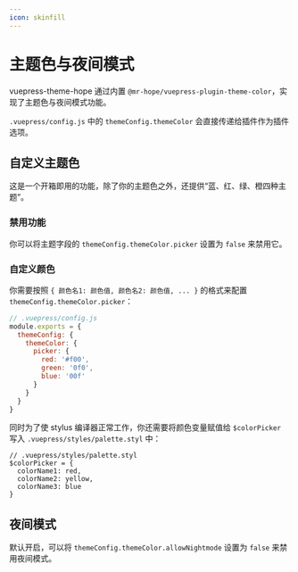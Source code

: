 ```yaml
---
icon: skinfill
---
```


# 主题色与夜间模式

vuepress-theme-hope 通过内置 `@mr-hope/vuepress-plugin-theme-color`，实现了主题色与夜间模式功能。

`.vuepress/config.js` 中的 `themeConfig.themeColor` 会直接传递给插件作为插件选项。

## 自定义主题色

这是一个开箱即用的功能，除了你的主题色之外，还提供“蓝、红、绿、橙四种主题”。

### 禁用功能

你可以将主题字段的 `themeConfig.themeColor.picker` 设置为 `false` 来禁用它。

### 自定义颜色

你需要按照 `{ 颜色名1: 颜色值, 颜色名2: 颜色值, ... }` 的格式来配置 `themeConfig.themeColor.picker`：

```js
// .vuepress/config.js
module.exports = {
  themeConfig: {
    themeColor: {
      picker: {
        red: '#f00',
        green: '0f0',
        blue: '00f'
      }
    }
  }
}
```

同时为了使 stylus 编译器正常工作，你还需要将颜色变量赋值给 `$colorPicker` 写入 `.vuepress/styles/palette.styl` 中：

```stylus
// .vuepress/styles/palette.styl
$colorPicker = {
  colorName1: red,
  colorName2: yellow,
  colorName3: blue
}
```

## 夜间模式

默认开启，可以将 `themeConfig.themeColor.allowNightmode` 设置为 `false` 来禁用夜间模式。
